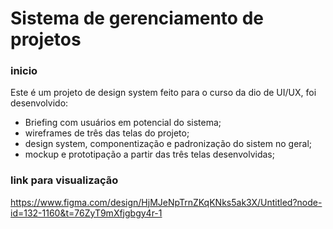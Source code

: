 # Sistema de gerenciamento de projetos

### inicio
Este é um projeto de design system feito para o curso da dio de UI/UX, foi desenvolvido:

 - Briefing com usuários em potencial do sistema;
 - wireframes de três das telas do projeto;
 - design system, componentização e padronização do sistem no geral;
 - mockup e prototipação a partir das três telas desenvolvidas;

### link para visualização

https://www.figma.com/design/HjMJeNpTrnZKqKNks5ak3X/Untitled?node-id=132-1160&t=76ZyT9mXfjgbgy4r-1
